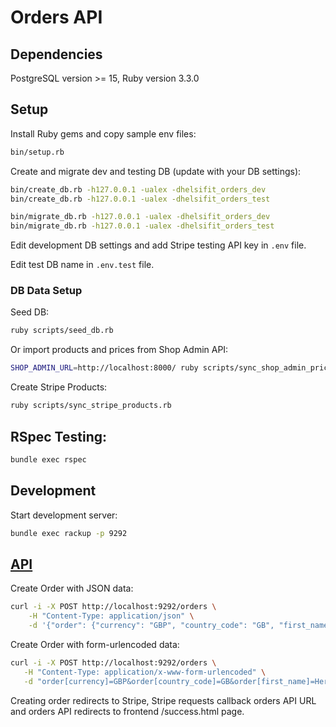 # Orders API

## Dependencies

PostgreSQL version >= 15, Ruby version 3.3.0

## Setup

Install Ruby gems and copy sample env files:

~~~sh
bin/setup.rb
~~~

Create and migrate dev and testing DB (update with your DB settings):

~~~sh
bin/create_db.rb -h127.0.0.1 -ualex -dhelsifit_orders_dev
bin/create_db.rb -h127.0.0.1 -ualex -dhelsifit_orders_test

bin/migrate_db.rb -h127.0.0.1 -ualex -dhelsifit_orders_dev
bin/migrate_db.rb -h127.0.0.1 -ualex -dhelsifit_orders_test
~~~

Edit development DB settings and add Stripe testing API key in `.env` file.

Edit test DB name in `.env.test` file.

### DB Data Setup

Seed DB:

~~~sh
ruby scripts/seed_db.rb
~~~

Or import products and prices from Shop Admin API:

~~~sh
SHOP_ADMIN_URL=http://localhost:8000/ ruby scripts/sync_shop_admin_prices.rb
~~~

Create Stripe Products:

~~~sh
ruby scripts/sync_stripe_products.rb
~~~

## RSpec Testing:

~~~sh
bundle exec rspec
~~~

## Development

Start development server:

~~~sh
bundle exec rackup -p 9292
~~~

## [API](/API.md)

Create Order with JSON data:

~~~sh
curl -i -X POST http://localhost:9292/orders \
    -H "Content-Type: application/json" \
    -d '{"order": {"currency": "GBP", "country_code": "GB", "first_name": "Herbert", "last_name": "Conroy", "address1": "930 Kiehn Walks", "address2": "44216", "city": "Lake Terrance", "postal_code": "67570-3035", "line_items": [{"product_handle": "ab-roller", "size": null, "color": "blue", "quantity": 1}]}}'
~~~

Create Order with form-urlencoded data:

~~~sh
curl -i -X POST http://localhost:9292/orders \
   -H "Content-Type: application/x-www-form-urlencoded" \
   -d "order[currency]=GBP&order[country_code]=GB&order[first_name]=Herbert&order[last_name]=Conroy&order[address1]=930 Kiehn Walks&order[address2]=44216&order[city]=Lake Terrance&order[postal_code]=67570-3035&order[line_items][][product_handle]=ab-roller&order[line_items][][size]=&order[line_items][][color]=blue&order[line_items][][quantity]=1"
~~~

Creating order redirects to Stripe, Stripe requests callback orders API URL and orders API redirects to frontend /success.html page.
